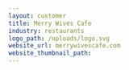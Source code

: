 ```yaml
---
layout: customer
title: Merry Wives Cafe
industry: restaurants
logo_path: /uploads/logo.svg
website_url: merrywivescafe.com
website_thumbnail_path:
---
```



